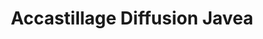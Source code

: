 ---
title: "Accastillage Diffusion Javea"
url: /javea-port/accastillage-diffusion-javea/
shop: barco
---